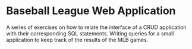 # Baseball League Web Application
A series of exercises on how to relate the interface of a CRUD application with their corresponding SQL statements. Writing queries for a small application to keep track of the results of the MLB games.